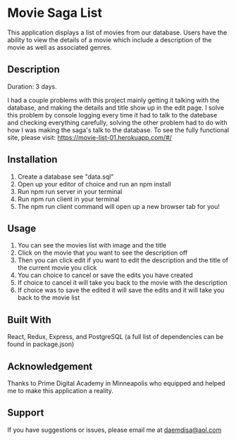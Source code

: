 # Movie Saga List
This application displays a list of movies from our database. Users have the ability to view the details of a movie which include a description of the movie as well as associated genres.

## Description
Duration: 3 days.

I had a couple problems with this project mainly getting it talking with the database, and making the details and title show up in the edit page. I solve this problem by console logging every time it had to talk to the datebase and checking everything carefully, solving the other problem had to do with how I was making the saga's talk to the database.
To see the fully functional site, please visit: https://movie-list-01.herokuapp.com/#/

## Installation
1. Create a database see "data.sql" 
2. Open up your editor of choice and run an npm install 
3. Run npm run server in your terminal 
4. Run npm run client in your terminal 
5. The npm run client command will open up a new browser tab for you!

## Usage
1. You can see the movies list with image and the title 
2. Click on the movie that you want to see the description off 
3. Then you can click edit if you want to edit the description and the title of the current movie you click 
4. You can choice to cancel or save the edits you have created 
5. If choice to cancel it will take you back to the movie with the description 
6. If choice was to save the edited it will save the edits and it will take you back to the movie list

## Built With
React, Redux, Express, and PostgreSQL (a full list of dependencies can be found in package.json)

## Acknowledgement
Thanks to Prime Digital Academy in Minneapolis who equipped and helped me to make this application a reality.

## Support
If you have suggestions or issues, please email me at daemdisa@aol.com